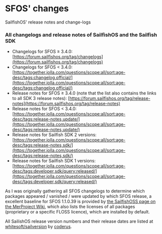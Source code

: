 # SFOS' changes
SailfishOS' release notes and change-logs

### All changelogs and release notes of SailfishOS and the Sailfish SDK
- Changelogs for SFOS ≥ 3.4.0:
  [https://forum.sailfishos.org/tag/changelogs](https://forum.sailfishos.org/tag/changelogs)
- Changelogs for SFOS < 3.4.0:
  [https://together.jolla.com/questions/scope:all/sort:age-desc/tags:changelog,official/](https://together.jolla.com/questions/scope:all/sort:age-desc/tags:changelog,official/)
- Release notes for SFOS ≥ 3.4.0 (note that the list also contains the links to all SDK 3 release notes):
  [https://forum.sailfishos.org/tag/release-notes](https://forum.sailfishos.org/tag/release-notes)
- Release notes for SFOS < 3.4.0:
  [https://together.jolla.com/questions/scope:all/sort:age-desc/tags:release-notes,update/](https://together.jolla.com/questions/scope:all/sort:age-desc/tags:release-notes,update/)
- Release notes for Sailfish SDK 2 versions:
  [https://together.jolla.com/questions/scope:all/sort:age-desc/tags:release-notes,sdk/](https://together.jolla.com/questions/scope:all/sort:age-desc/tags:release-notes,sdk/)
- Release notes for Sailfish SDK 1 versions:
  [https://together.jolla.com/questions/scope:all/sort:age-desc/tags:developer,sdk/query:released/](https://together.jolla.com/questions/scope:all/sort:age-desc/tags:developer,sdk/query:released/)

As I was originally gathering all SFOS changelogs to determine which packages appeared / vanished / were updated by which SFOS release, a excellent baseline for SFOS 1.1.0.39 is provided by [the SailfishOSS page on the MerProject Wiki](https://wiki.merproject.org/wiki/SailfishOSS), which also lists the licenses of all packages (proprietary or a specific FLOSS licence), which are installed by default.

All SailishOS release version numbers and their release dates are listed at [whitesoft/sailversion](https://coderus.openrepos.net/whitesoft/sailversion) by [coderus](https://github.com/coderus).
